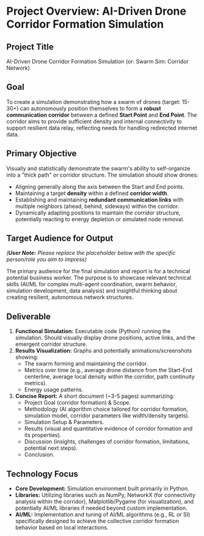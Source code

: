 # Project Overview: AI-Driven Drone Corridor Formation Simulation

## Project Title
AI-Driven Drone Corridor Formation Simulation (or: Swarm Sim: Corridor Network)

## Goal
To create a simulation demonstrating how a swarm of drones (target: 15-30+) can autonomously position themselves to form a **robust communication corridor** between a defined **Start Point** and **End Point**. The corridor aims to provide sufficient density and internal connectivity to support resilient data relay, reflecting needs for handling redirected internet data.

## Primary Objective
Visually and statistically demonstrate the swarm's ability to self-organize into a "thick path" or corridor structure. The simulation should show drones:
*   Aligning generally along the axis between the Start and End points.
*   Maintaining a target **density** within a defined **corridor width**.
*   Establishing and maintaining **redundant communication links** with multiple neighbors (ahead, behind, sideways) within the corridor.
*   Dynamically adapting positions to maintain the corridor structure, potentially reacting to energy depletion or simulated node removal.

## Target Audience for Output
*(**User Note:** Please replace the placeholder below with the specific person/role you aim to impress)*

The primary audience for the final simulation and report is for a technical potential business worker. The purpose is to showcase relevant technical skills (AI/ML for complex multi-agent coordination, swarm behavior, simulation development, data analysis) and insightful thinking about creating resilient, autonomous network structures.

## Deliverable
1.  **Functional Simulation:** Executable code (Python) running the simulation. Should visually display drone positions, active links, and the emergent corridor structure.
2.  **Results Visualization:** Graphs and potentially animations/screenshots showing:
    *   The swarm forming and maintaining the corridor.
    *   Metrics over time (e.g., average drone distance from the Start-End centerline, average local density within the corridor, path continuity metrics).
    *   Energy usage patterns.
3.  **Concise Report:** A short document (~3-5 pages) summarizing:
    *   Project Goal (corridor formation) & Scope.
    *   Methodology (AI algorithm choice tailored for corridor formation, simulation model, corridor parameters like width/density targets).
    *   Simulation Setup & Parameters.
    *   Results (visual and quantitative evidence of corridor formation and its properties).
    *   Discussion (insights, challenges of corridor formation, limitations, potential next steps).
    *   Conclusion.

## Technology Focus
*   **Core Development:** Simulation environment built primarily in Python.
*   **Libraries:** Utilizing libraries such as NumPy, NetworkX (for connectivity analysis within the corridor), Matplotlib/Pygame (for visualization), and potentially AI/ML libraries if needed beyond custom implementation.
*   **AI/ML:** Implementation and tuning of AI/ML algorithms (e.g., RL or SI) specifically designed to achieve the collective corridor formation behavior based on local interactions.
